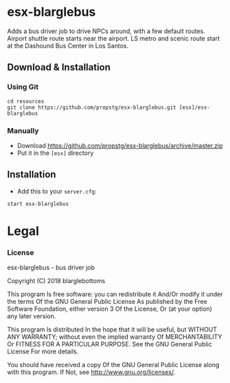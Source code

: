 # esx-blarglebus
Adds a bus driver job to drive NPCs around, with a few default routes. Airport shuttle route starts near the airport. LS metro and scenic route start at the Dashound Bus Center in Los Santos.

## Download & Installation

### Using Git
```
cd resources
git clone https://github.com/propstg/esx-blarglebus.git [esx]/esx-blarglebus
```

### Manually
- Download https://github.com/propstg/esx-blarglebus/archive/master.zip
- Put it in the `[esx]` directory

## Installation
- Add this to your `server.cfg`:

```
start esx-blarglebus
```

# Legal
### License
esx-blarglebus - bus driver job

Copyright (C) 2018 blarglebottoms

This program Is free software: you can redistribute it And/Or modify it under the terms Of the GNU General Public License As published by the Free Software Foundation, either version 3 Of the License, Or (at your option) any later version.

This program Is distributed In the hope that it will be useful, but WITHOUT ANY WARRANTY; without even the implied warranty Of MERCHANTABILITY Or FITNESS FOR A PARTICULAR PURPOSE. See the GNU General Public License For more details.

You should have received a copy Of the GNU General Public License along with this program. If Not, see http://www.gnu.org/licenses/.
